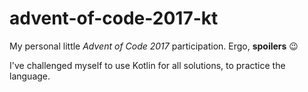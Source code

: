 # advent-of-code-2017-kt

My personal little _Advent of Code 2017_ participation.
Ergo, __spoilers__ :wink:

I've challenged myself to use Kotlin for all solutions,
to practice the language. 
